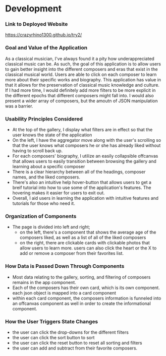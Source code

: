 # Development

### Link to Deployed Website
https://crazyrhino1300.github.io/try2/ 

### Goal and Value of the Application
As a classical musician, I've always found it a pity how underappreciated classical music can be. As such, the goal of this
application is to allow users to gain better insight into the different composers and eras that exist in the classical musical world.
Users are able to click on each composer to learn more about their specific works and biography. This application has value in that
it allows for the preservation of classical music knowledge and culture. If I had more time, I would definitely add more filters to be more 
explicit in the different epochs that different composers might fall into. I would also present a wider array of composers, but the amoutn of 
JSON manipulation was a barrier.

### Usability Principles Considered
- At the top of the gallery, I display what filters are in effect so that the user knows the state of the application
- On the left, I have the aggregator move along with the user's scrolling so that the user knows what composers he or she has already
  liked without having to scroll back up.
- For each composers' biography, I utilize an easily collapsible offcanvas that allows users to easily transition between browsing the gallery
  and learning about a specific composer
- There is a clear hierarchy between all of the headings, composer names, and the liked composers.
- There's also an intuitive help hover-button that allows users to get a breif tutorial into how to use some of the application's features. The hovering makes it easier for users to exit out.
- Overall, I aid users in learning the application with intuitive features and tutorials for those who need it. 

### Organization of Components
- The page is divided into left and right; 
    - on the left, there's a component that shows the average age of the composers liked, as well as a list of all of the liked composers
    - on the right, there are clickable cards with clickable photos that allow users to learn more. users can also click the heart or the X 
      to add or remove a composer from their favorites list. 

### How Data is Passed Down Through Components
- Most data relating to the gallery, sorting, and filtering of composers remains in the app component. 
- Each of the composers has their own card, which is its own component. each json object is mapped into a card component
- within each card component, the composers information is funneled into an offcanvas component as well in order to create the informational
  component.
### How the User Triggers State Changes
- the user can click the drop-downs for the different filters
- the user can click the sort button to sort
- the user can click the reset button to reset all sorting and filters
- the user can add and subtract from their favorite composers.

